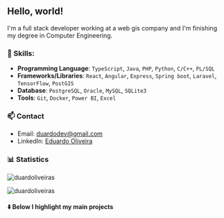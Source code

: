 ## Hello, world!

I'm a full stack developer working at a web gis company and I'm finishing my degree in Computer Engineering.

### 💼 Skills:

- **Programming Language**: `TypeScript`, `Java`, `PHP`, `Python`, `C/C++`, `PL/SQL`
- **Frameworks/Libraries**: `React`, `Angular`, `Express`, `Spring boot`, `Laravel`, `TensorFlow`, `PostGIS`
- **Database**: `PostgreSQL`, `Oracle`, `MySQL`, `SQLite3`
- **Tools**:  `Git`, `Docker`, `Power BI`, `Excel`

### 📫 Contact
- Email: duardodev@gmail.com
- LinkedIn: [Eduardo Oliveira](https://www.linkedin.com/in/duardooliveiras/)

### 📊 Statistics

<p><img align="center" src="https://github-readme-stats.vercel.app/api/top-langs?username=duardoliveiras&show_icons=true&locale=en&layout=compact" alt="duardoliveiras" /></p>

<p><img align="center" src="https://github-readme-streak-stats.herokuapp.com/?user=duardoliveiras&" alt="duardoliveiras" /></p>

#### ⬇️ Below I highlight my main projects

